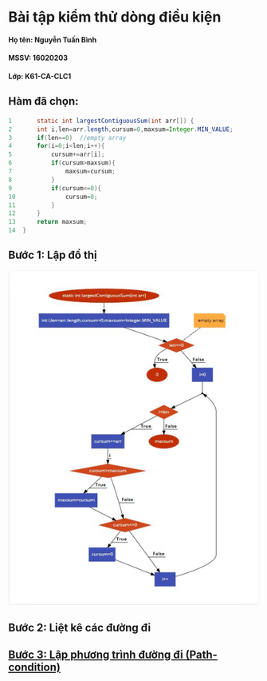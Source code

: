 # Bài tập kiểm thử dòng điều kiện

#### Họ tên: Nguyễn Tuấn Bình
#### MSSV: 16020203
#### Lớp: K61-CA-CLC1

## **Hàm đã chọn:**

```java
1   	static int largestContiguousSum(int arr[]) {
2		int i,len=arr.length,cursum=0,maxsum=Integer.MIN_VALUE;
3		if(len==0)	//empty array
4		for(i=0;i<len;i++){
5			cursum+=arr[i];
6			if(cursum>maxsum){
7				maxsum=cursum;
8			}
9			if(cursum<=0){
10				cursum=0;
11			}
12		}
13		return maxsum;
14	}
```

## **Bước 1: Lập đồ thị**

![](FlowChart.JPG)

## **Bước 2: Liệt kê các đường đi**

## **<u>Bước 3: Lập phương trình đường đi (Path-condition)</u>**
